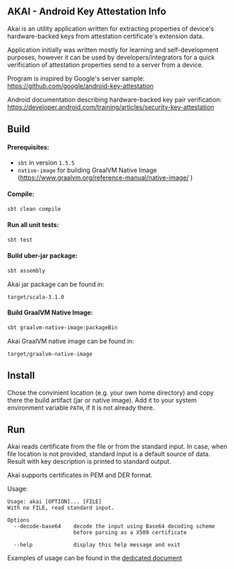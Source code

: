 ## AKAI - Android Key Attestation Info

Akai is an utility application written for extracting properties of device's hardware-backed keys from attestation certificate's extension data.

Application initially was written mostly for learning and self-development purposes, however it can be used by developers/integrators for a quick verification of attestation properties send to a server from a device. 

Program is inspired by Google's server sample: https://github.com/google/android-key-attestation

Android documentation describing hardware-backed key pair verification: https://developer.android.com/training/articles/security-key-attestation


## Build

#### **Prerequisites:**

* `sbt` in version `1.5.5`
* `native-image`  for building GraalVM Native Image (https://www.graalvm.org/reference-manual/native-image/ )

#### **Compile:**
```bash
sbt clean compile
```

#### **Run all unit tests:**
```bash
sbt test
```

#### **Build uber-jar package:**
```bash
sbt assembly
```

Akai jar package can be found in:

```
target/scala-3.1.0
```

#### **Build GraalVM Native Image:**
```bash
sbt graalvm-native-image:packageBin
```
Akai GraalVM native image can be found in:
```
target/graalvm-native-image
```

## Install

Chose the convinient location (e.g. your own home directory) and copy there the build artifact (jar or native image). Add it to your system environment variable `PATH`, if it is not already there.


## Run

Akai reads certificate from the file or from the standard input. In case, when file location is not provided, standard input is a default source of data. 
Result with key description is printed to standard output.

Akai supports certificates in PEM and DER format.

Usage:
```
Usage: akai [OPTION]... [FILE]
With no FILE, read standard input.
 
Options
  --decode-base64    decode the input using Base64 decoding scheme 
                     before parsing as a X509 certificate 
  
  --help             display this help message and exit
```

Examples of usage can be found in the [dedicated document](EXAMPLES.md)